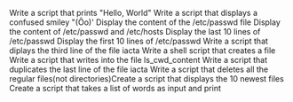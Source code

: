 Write a script that prints "Hello, World"
Write a script that displays a confused smiley "(Ôo)'
Display the content of the  /etc/passwd file
Display the content of /etc/passwd and /etc/hosts
Display the last 10 lines of /etc/passwd
Display the first 10 lines of /etc/passwd
Write a script that diplays the third line of the file iacta
Write a shell script that creates a file
Write a script that writes into the file ls_cwd_content
Write a script that duplicates the last line of the file iacta
Write a script that deletes all the regular files(not directories)Create a script that displays the 10 newest files
Create a script that takes a list of words as input and print  
